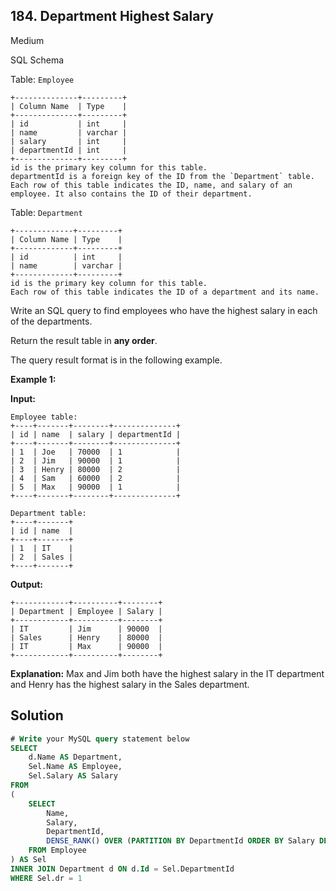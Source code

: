 ## 184\. Department Highest Salary

Medium

SQL Schema

Table: `Employee`

    +--------------+---------+
    | Column Name  | Type    |
    +--------------+---------+
    | id           | int     |
    | name         | varchar |
    | salary       | int     |
    | departmentId | int     |
    +--------------+---------+
    id is the primary key column for this table.
    departmentId is a foreign key of the ID from the `Department` table.
    Each row of this table indicates the ID, name, and salary of an employee. It also contains the ID of their department. 

Table: `Department`

    +-------------+---------+
    | Column Name | Type    |
    +-------------+---------+
    | id          | int     |
    | name        | varchar |
    +-------------+---------+
    id is the primary key column for this table.
    Each row of this table indicates the ID of a department and its name. 

Write an SQL query to find employees who have the highest salary in each of the departments.

Return the result table in **any order**.

The query result format is in the following example.

**Example 1:**

**Input:**

    Employee table:
    +----+-------+--------+--------------+
    | id | name  | salary | departmentId |
    +----+-------+--------+--------------+
    | 1  | Joe   | 70000  | 1            |
    | 2  | Jim   | 90000  | 1            |
    | 3  | Henry | 80000  | 2            |
    | 4  | Sam   | 60000  | 2            |
    | 5  | Max   | 90000  | 1            |
    +----+-------+--------+--------------+

    Department table:
    +----+-------+
    | id | name  |
    +----+-------+
    | 1  | IT    |
    | 2  | Sales |
    +----+-------+

**Output:**

    +------------+----------+--------+
    | Department | Employee | Salary |
    +------------+----------+--------+
    | IT         | Jim      | 90000  |
    | Sales      | Henry    | 80000  |
    | IT         | Max      | 90000  |
    +------------+----------+--------+

**Explanation:** Max and Jim both have the highest salary in the IT department and Henry has the highest salary in the Sales department.

## Solution

```sql
# Write your MySQL query statement below
SELECT
    d.Name AS Department,
    Sel.Name AS Employee,
    Sel.Salary AS Salary
FROM
(
    SELECT
        Name,
        Salary,
        DepartmentId,
        DENSE_RANK() OVER (PARTITION BY DepartmentId ORDER BY Salary DESC) AS dr
    FROM Employee 
) AS Sel
INNER JOIN Department d ON d.Id = Sel.DepartmentId
WHERE Sel.dr = 1
```